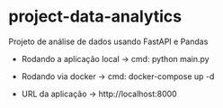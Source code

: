 # project-data-analytics
Projeto de análise de dados usando FastAPI e Pandas

- Rodando a aplicação local
 -> cmd: python main.py


- Rodando via docker
 -> cmd: docker-compose up -d


- URL da aplicação
 -> http://localhost:8000
